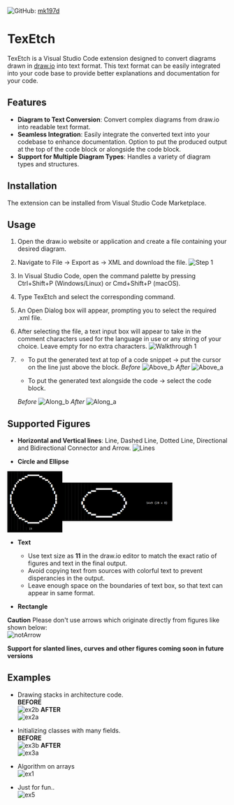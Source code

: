![GitHub](https://github.com/mk197d/TexEtch/blob/main/https://img.shields.io/badge/GitHub-Profile-black): [mk197d](https://github.com/mk197d/TexEtch/blob/main/https://github.com/mk197d)

# TexEtch

TexEtch is a Visual Studio Code extension designed to convert diagrams drawn in [draw.io](https://github.com/mk197d/TexEtch/blob/main/https://app.diagrams.net/) into text format. This text format can be easily integrated into your code base to provide better explanations and documentation for your code.

## Features

- **Diagram to Text Conversion**: Convert complex diagrams from draw.io into readable text format.
- **Seamless Integration**: Easily integrate the converted text into your codebase to enhance documentation. Option to put the produced output at the top of the code block or alongside the code block.
- **Support for Multiple Diagram Types**: Handles a variety of diagram types and structures.

## Installation

The extension can be installed from Visual Studio Code Marketplace.

## Usage
1. Open the draw.io website or application and create a file containing your desired diagram.
2. Navigate to File -> Export as -> XML and download the file.
![Step 1](https://github.com/mk197d/TexEtch/blob/main/Step1.png)
3. In Visual Studio Code, open the command palette by pressing Ctrl+Shift+P (Windows/Linux) or Cmd+Shift+P (macOS).
4. Type TexEtch and select the corresponding command.
5. An Open Dialog box will appear, prompting you to select the required .xml file.
6. After selecting the file, a text input box will appear to take in the comment characters used for the language in use or any string of your choice. Leave empty for no extra characters.
![Walkthrough 1](https://github.com/mk197d/TexEtch/blob/main/walkthrough1.gif)
7.  - To put the generated text at top of a code snippet -> put the cursor on the line just above the block.
    *Before*
    ![Above_b](https://github.com/mk197d/TexEtch/blob/main/above_b.png)
    *After*
    ![Above_a](https://github.com/mk197d/TexEtch/blob/main/above_a.png)
    
    - To put the generated text alongside the code -> select the code block.

    *Before*
    ![Along_b](https://github.com/mk197d/TexEtch/blob/main/along_b.png)
    *After*
    ![Along_a](https://github.com/mk197d/TexEtch/blob/main/along_a.png)
 


## Supported Figures

- **Horizontal and Vertical lines**: Line, Dashed Line, Dotted Line, Directional and Bidirectional Connector and Arrow.
![Lines](https://github.com/mk197d/TexEtch/blob/main/Lines2.png)

- **Circle and Ellipse**
<div style="display: flex; align-items: center;">
  <img src="Circle.png" alt="Circle" width="25%">
  <img src="Ellipse.png" alt="Ellipse" width="50%">
</div>

- **Text**
    - Use text size as **11** in the draw.io editor to match the exact ratio of figures and text in the final output.
    - Avoid copying text from sources with colorful text to prevent disperancies in the output.
    - Leave enough space on the boundaries of text box, so that text can appear in same format.

- **Rectangle** 

**Caution**
Please don't use arrows which originate directly from figures like shown below:<br>
![notArrow](https://github.com/mk197d/TexEtch/blob/main/notArrow.png)

**Support for slanted lines, curves and other figures coming soon in future versions**

## Examples

- Drawing stacks in architecture code.<br>
  **BEFORE**<br>
  ![ex2b](https://github.com/mk197d/TexEtch/blob/main/ex2b.png) 
  **AFTER**<br>
  ![ex2a](https://github.com/mk197d/TexEtch/blob/main/ex2a.png) 

- Initializing classes with many fields.<br>
  **BEFORE**<br>
  ![ex3b](https://github.com/mk197d/TexEtch/blob/main/ex3b.png) 
  **AFTER**<br>
  ![ex3a](https://github.com/mk197d/TexEtch/blob/main/ex3a.png)

- Algorithm on arrays<br>
  ![ex1](https://github.com/mk197d/TexEtch/blob/main/ex1.png)

- Just for fun..<br>
  ![ex5](https://github.com/mk197d/TexEtch/blob/main/ex5.png)
